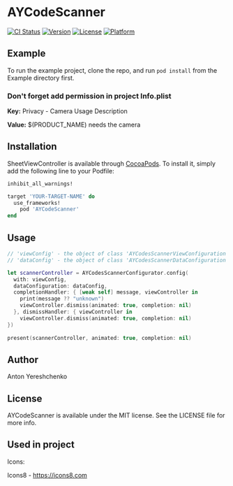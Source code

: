 # AYCodeScanner

[![CI Status](https://img.shields.io/travis/antonyereshchenko@gmail.com/AYCodeScanner.svg?style=flat)](https://travis-ci.org/antonyereshchenko@gmail.com/AYCodeScanner)
[![Version](https://img.shields.io/cocoapods/v/AYCodeScanner.svg?style=flat)](https://cocoapods.org/pods/AYCodeScanner)
[![License](https://img.shields.io/cocoapods/l/AYCodeScanner.svg?style=flat)](https://cocoapods.org/pods/AYCodeScanner)
[![Platform](https://img.shields.io/cocoapods/p/AYCodeScanner.svg?style=flat)](https://cocoapods.org/pods/AYCodeScanner)

## Example

To run the example project, clone the repo, and run `pod install` from the Example directory first.

### Don't forget add permission in project Info.plist

**Key:** Privacy - Camera Usage Description

**Value:** $(PRODUCT_NAME) needs the camera

## Installation

SheetViewController is available through [CocoaPods](https://cocoapods.org). To install
it, simply add the following line to your Podfile:

```ruby
inhibit_all_warnings!

target 'YOUR-TARGET-NAME' do
  use_frameworks!
	pod 'AYCodeScanner'
end
```

## Usage

```swift
// 'viewConfig' - the object of class 'AYCodesScannerViewConfiguration'.
// 'dataConfig' - the object of class 'AYCodesScannerDataConfiguration'.

let scannerController = AYCodesScannerConfigurator.config(
  with: viewConfig,
  dataConfiguration: dataConfig,
  completionHandler: { [weak self] message, viewController in
    print(message ?? "unknown")
    viewController.dismiss(animated: true, completion: nil)
  }, dismissHandler: { viewController in
    viewController.dismiss(animated: true, completion: nil)
})
    
present(scannerController, animated: true, completion: nil)
```

## Author

Anton Yereshchenko

## License

AYCodeScanner is available under the MIT license. See the LICENSE file for more info.

## Used in project

Icons:

Icons8 - https://icons8.com
